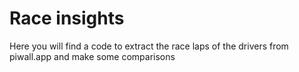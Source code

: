 # Race insights

Here you will find a code to extract the race laps of the drivers from piwall.app and make some comparisons
